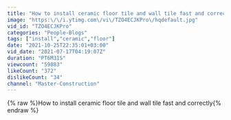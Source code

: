 ```yaml
---
title: "How to install ceramic floor tile and wall tile fast and correctly"
image: "https:\/\/i.ytimg.com\/vi\/TZO4ECJKPro\/hqdefault.jpg"
vid_id: "TZO4ECJKPro"
categories: "People-Blogs"
tags: ["install","ceramic","floor"]
date: "2021-10-25T22:35:01+03:00"
vid_date: "2021-07-17T04:19:07Z"
duration: "PT6M31S"
viewcount: "59883"
likeCount: "372"
dislikeCount: "34"
channel: "Master-Construction"
---
```

{% raw %}How to install ceramic floor tile and wall tile fast and correctly{% endraw %}
